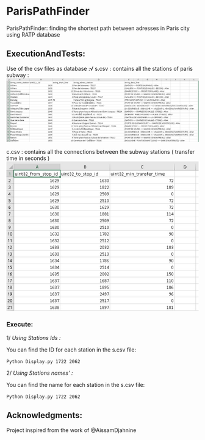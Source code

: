 # ParisPathFinder
ParisPathFinder: finding the shortest path between adresses in Paris city  using RATP database


## ExecutionAndTests:

Use of the csv files as database :√
s.csv : contains all the stations of paris subway :
![Stations](https://github.com/IemProg/ParisPathFinder/blob/master/stations.jpg)

c.csv : contains all the connections between the subway stations ( transfer time in seconds )
![Connections](https://github.com/IemProg/ParisPathFinder/blob/master/connections.jpg)


### Execute:

1/ *Using Stations Ids :*

You can find the ID for each station in the s.csv file: 

```
Python Display.py 1722 2062
```


2/ *Using Stations names' :*

You can find the name for each station in the s.csv file: 
```
Python Display.py 1722 2062
```


## Acknowledgments:

Project inspired from the work of @AissamDjahnine
